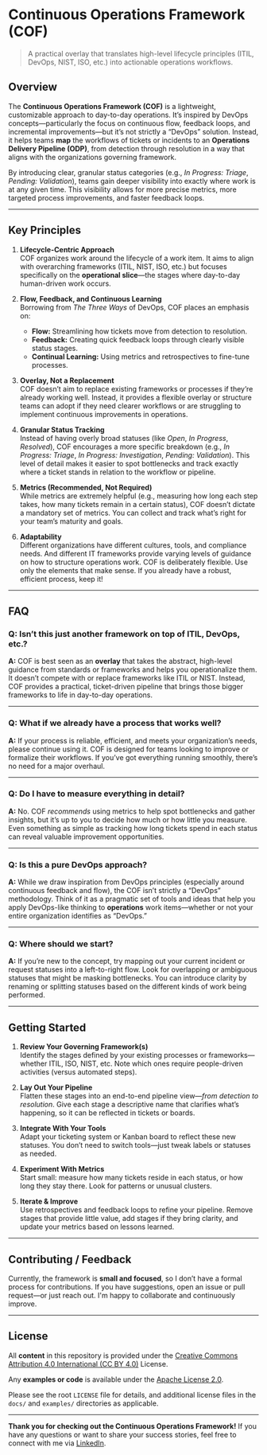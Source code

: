 # Continuous Operations Framework (COF)

> A practical overlay that translates high-level lifecycle principles (ITIL, DevOps, NIST, ISO, etc.) into actionable operations workflows.

## Overview

The **Continuous Operations Framework (COF)** is a lightweight, customizable approach to day-to-day operations. It’s inspired by DevOps concepts—particularly the focus on continuous flow, feedback loops, and incremental improvements—but it’s not strictly a “DevOps” solution. Instead, it helps teams **map** the workflows of tickets or incidents to an **Operations Delivery Pipeline (ODP)**, from detection through resolution in a way that aligns with the organizations governing framework.

By introducing clear, granular status categories (e.g., _In Progress: Triage_, _Pending: Validation_), teams gain deeper visibility into exactly where work is at any given time. This visibility allows for more precise metrics, more targeted process improvements, and faster feedback loops.

---

## Key Principles

1. **Lifecycle-Centric Approach**  
   COF organizes work around the lifecycle of a work item. It aims to align with overarching frameworks (ITIL, NIST, ISO, etc.) but focuses specifically on the **operational slice**—the stages where day-to-day human-driven work occurs.

2. **Flow, Feedback, and Continuous Learning**  
   Borrowing from _The Three Ways_ of DevOps, COF places an emphasis on:
   - **Flow:** Streamlining how tickets move from detection to resolution.  
   - **Feedback:** Creating quick feedback loops through clearly visible status stages.  
   - **Continual Learning:** Using metrics and retrospectives to fine-tune processes.

3. **Overlay, Not a Replacement**  
   COF doesn’t aim to replace existing frameworks or processes if they’re already working well. Instead, it provides a flexible overlay or structure teams can adopt if they need clearer workflows or are struggling to implement continuous improvements in operations.

4. **Granular Status Tracking**  
   Instead of having overly broad statuses (like _Open_, _In Progress_, _Resolved_), COF encourages a more specific breakdown (e.g., _In Progress: Triage_, _In Progress: Investigation_, _Pending: Validation_). This level of detail makes it easier to spot bottlenecks and track exactly where a ticket stands in relation to the workflow or pipeline.

5. **Metrics (Recommended, Not Required)**  
   While metrics are extremely helpful (e.g., measuring how long each step takes, how many tickets remain in a certain status), COF doesn’t dictate a mandatory set of metrics. You can collect and track what’s right for your team’s maturity and goals.

6. **Adaptability**  
   Different organizations have different cultures, tools, and compliance needs. And different IT frameworks provide varying levels of guidance on how to structure operations work. COF is deliberately flexible. Use only the elements that make sense. If you already have a robust, efficient process, keep it!

---

## FAQ

### Q: **Isn’t this just another framework on top of ITIL, DevOps, etc.?**  
**A:** COF is best seen as an **overlay** that takes the abstract, high-level guidance from standards or frameworks and helps you operationalize them. It doesn’t compete with or replace frameworks like ITIL or NIST. Instead, COF provides a practical, ticket-driven pipeline that brings those bigger frameworks to life in day-to-day operations.

---

### Q: **What if we already have a process that works well?**  
**A:** If your process is reliable, efficient, and meets your organization’s needs, please continue using it. COF is designed for teams looking to improve or formalize their workflows. If you’ve got everything running smoothly, there’s no need for a major overhaul.

---

### Q: **Do I have to measure everything in detail?**  
**A:** No. COF *recommends* using metrics to help spot bottlenecks and gather insights, but it’s up to you to decide how much or how little you measure. Even something as simple as tracking how long tickets spend in each status can reveal valuable improvement opportunities.

---

### Q: **Is this a pure DevOps approach?**  
**A:** While we draw inspiration from DevOps principles (especially around continuous feedback and flow), the COF isn’t strictly a “DevOps” methodology. Think of it as a pragmatic set of tools and ideas that help you apply DevOps-like thinking to **operations** work items—whether or not your entire organization identifies as “DevOps.”

---

### Q: **Where should we start?**  
**A:** If you’re new to the concept, try mapping out your current incident or request statuses into a left-to-right flow. Look for overlapping or ambiguous statuses that might be masking bottlenecks. You can introduce clarity by renaming or splitting statuses based on the different kinds of work being performed.

---

## Getting Started

1. **Review Your Governing Framework(s)**  
   Identify the stages defined by your existing processes or frameworks—whether ITIL, ISO, NIST, etc. Note which ones require people-driven activities (versus automated steps).

2. **Lay Out Your Pipeline**  
   Flatten these stages into an end-to-end pipeline view—_from detection to resolution_. Give each stage a descriptive name that clarifies what’s happening, so it can be reflected in tickets or boards.

3. **Integrate With Your Tools**  
   Adapt your ticketing system or Kanban board to reflect these new statuses. You don’t need to switch tools—just tweak labels or statuses as needed.

4. **Experiment With Metrics**  
   Start small: measure how many tickets reside in each status, or how long they stay there. Look for patterns or unusual clusters.

5. **Iterate & Improve**  
   Use retrospectives and feedback loops to refine your pipeline. Remove stages that provide little value, add stages if they bring clarity, and update your metrics based on lessons learned.

---

## Contributing / Feedback

Currently, the framework is **small and focused**, so I don’t have a formal process for contributions. If you have suggestions, open an issue or pull request—or just reach out. I'm happy to collaborate and continuously improve.

---

## License

All **content** in this repository is provided under the [Creative Commons Attribution 4.0 International (CC BY 4.0)](https://creativecommons.org/licenses/by/4.0/) License.

Any **examples or code** is available under the [Apache License 2.0](https://www.apache.org/licenses/LICENSE-2.0).

Please see the root `LICENSE` file for details, and additional license files in the `docs/` and `examples/` directories as applicable.


---

**Thank you for checking out the Continuous Operations Framework!** If you have any questions or want to share your success stories, feel free to connect with me via [LinkedIn](https://www.linkedin.com/in/brian-moore-200412143/). 
